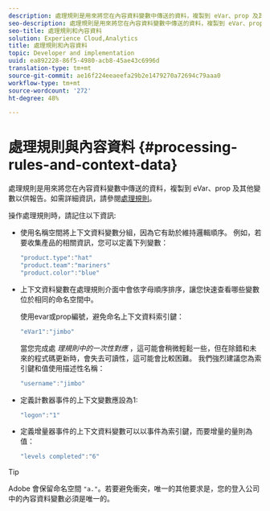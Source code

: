 ```yaml
---
description: 處理規則是用來將您在內容資料變數中傳送的資料，複製到 eVar、prop 及其他變數以供報告。
seo-description: 處理規則是用來將您在內容資料變數中傳送的資料，複製到 eVar、prop 及其他變數以供報告。
seo-title: 處理規則和內容資料
solution: Experience Cloud,Analytics
title: 處理規則和內容資料
topic: Developer and implementation
uuid: ea892228-86f5-4980-acb8-45ae43c6996d
translation-type: tm+mt
source-git-commit: ae16f224eeaeefa29b2e1479270a72694c79aaa0
workflow-type: tm+mt
source-wordcount: '272'
ht-degree: 48%

---
```



# 處理規則與內容資料 {#processing-rules-and-context-data}

處理規則是用來將您在內容資料變數中傳送的資料，複製到 eVar、prop 及其他變數以供報告。如需詳細資訊，請參閱[處理規則](https://docs.adobe.com/content/help/zh-Hant/analytics/admin/admin-tools/processing-rules/processing-rules.html)。

操作處理規則時，請記住以下資訊:

* 使用名稱空間將上下文資料變數分組，因為它有助於維持邏輯順序。 例如，若要收集產品的相關資訊，您可以定義下列變數：

   ```js
   "product.type":"hat" 
   "product.team":"mariners" 
   "product.color":"blue"
   ```

* 上下文資料變數在處理規則介面中會依字母順序排序，讓您快速查看哪些變數位於相同的命名空間中。

   使用evar或prop編號，避免命名上下文資料索引鍵：

   ```js
   "eVar1":"jimbo"
   ```

   當您完成處 *理規則中的一次性對應* ，這可能會稍微輕鬆一些，但在除錯和未來的程式碼更新時，會失去可讀性，這可能會比較困難。 我們強烈建議您為索引鍵和值使用描述性名稱：

   ```js
   "username":"jimbo"
   ```

* 定義計數器事件的上下文變數應設為1:

   ```js
   "logon":"1"
   ```

* 定義增量器事件的上下文資料變數可以以事件為索引鍵，而要增量的量則為值：

   ```js
   "levels completed":"6"
   ```

>[!TIP]
>
>Adobe 會保留命名空間 `"a."`。若要避免衝突，唯一的其他要求是，您的登入公司中的內容資料變數必須是唯一的。


